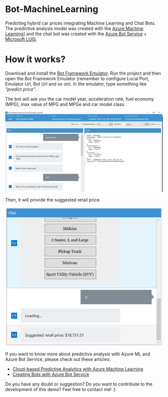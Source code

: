 # Bot-MachineLearning
Predicting hybrid car prices integrating Machine Learning and Chat Bots.
The predictive analysis model was created with the [Azure Machine Learning](https://azure.microsoft.com/en-us/services/machine-learning/)] 
and the chat bot was created with the [Azure Bot Service](https://azure.microsoft.com/en-us/services/bot-service/) + [Microsoft LUIS](https://www.luis.ai/).

# How it works?
Download and install the [Bot Framework Emulator](https://docs.botframework.com/en-us/tools/bot-framework-emulator/).
Run the project and then open the Bot Framework Emulator (remember to configure Local Port, Emulator Url, Bot Url and so on).
In the emulator, type something like *"predict price"*.

The bot will ask you the car model year, acceleration rate, fuel economy (MPG), max value of MPG and MPGe and car model class. 

![](./img/img-001.JPG)

Then, it will provide the suggested retail price.

![](./img/img-002.JPG)

If you want to know more about predictive analysis with Azure ML and Azure Bot Service, please check out these articles:

* [Cloud-based Predictive Analytics with Azure Machine Learning](https://github.com/fernandoBRS/CommunityDocs-EN/blob/master/MSDN/Azure/predictive-analytics-azure-ml.md)
* [Creating Bots with Azure Bot Service](https://github.com/fernandoBRS/CommunityDocs-EN/blob/master/MSDN/Azure/introduction-bot-service.md)

Do you have any doubt or suggestion? Do you want to contribute to the development of this demo? 
Feel free to contact me! :)